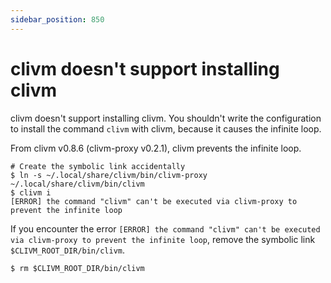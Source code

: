 ```yaml
---
sidebar_position: 850
---
```


# clivm doesn't support installing clivm

clivm doesn't support installing clivm.
You shouldn't write the configuration to install the command `clivm` with clivm,
because it causes the infinite loop.

From clivm v0.8.6 (clivm-proxy v0.2.1), clivm prevents the infinite loop.

```console
# Create the symbolic link accidentally
$ ln -s ~/.local/share/clivm/bin/clivm-proxy ~/.local/share/clivm/bin/clivm
$ clivm i
[ERROR] the command "clivm" can't be executed via clivm-proxy to prevent the infinite loop
```

If you encounter the error `[ERROR] the command "clivm" can't be executed via clivm-proxy to prevent the infinite loop`,
remove the symbolic link `$CLIVM_ROOT_DIR/bin/clivm`.

```console
$ rm $CLIVM_ROOT_DIR/bin/clivm
```
